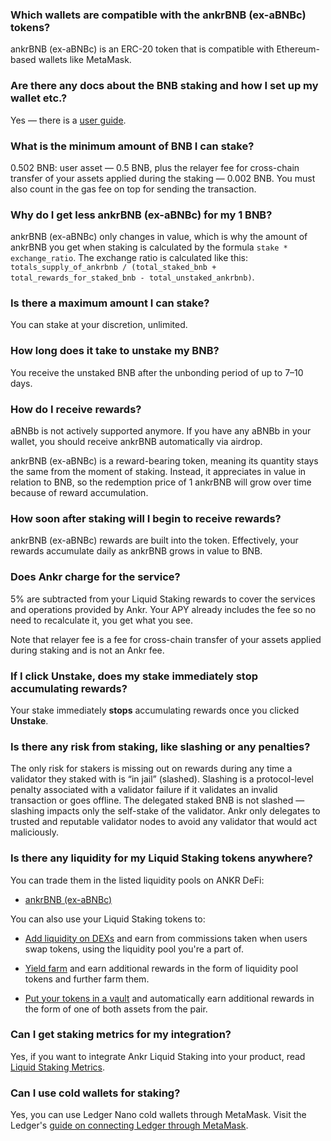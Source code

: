 ### Which wallets are compatible with the ankrBNB (ex-aBNBc) tokens?

ankrBNB (ex-aBNBc) is an ERC-20 token that is compatible with Ethereum-based wallets like MetaMask.

### Are there any docs about the BNB staking and how I set up my wallet etc.?

Yes — there is a [user guide](https://www.ankr.com/docs/staking/liquid-staking/bnb/stake/).

### What is the minimum amount of BNB I can stake?

0.502 BNB: user asset — 0.5 BNB, plus the relayer fee for cross-chain transfer of your assets applied during the staking — 0.002 BNB. You must also count in the gas fee on top for sending the transaction.

### Why do I get less ankrBNB (ex-aBNBc) for my 1 BNB?

ankrBNB (ex-aBNBc) only changes in value, which is why the amount of ankrBNB you get when staking is calculated by the formula `stake * exchange_ratio`. The exchange ratio is calculated like this: `totals_supply_of_ankrbnb / (total_staked_bnb + total_rewards_for_staked_bnb - total_unstaked_ankrbnb)`.

### Is there a maximum amount I can stake?

You can stake at your discretion, unlimited.

### How long does it take to unstake my BNB?

You receive the unstaked BNB after the unbonding period of up to 7–10 days.

### How do I receive rewards?

aBNBb is not actively supported anymore. If you have any aBNBb in your wallet, you should receive ankrBNB automatically via airdrop.  

  

ankrBNB (ex-aBNBc) is a reward-bearing token, meaning its quantity stays the same from the moment of staking. Instead, it appreciates in value in relation to BNB, so the redemption price of 1 ankrBNB will grow over time because of reward accumulation.

### How soon after staking will I begin to receive rewards?

ankrBNB (ex-aBNBc) rewards are built into the token. Effectively, your rewards accumulate daily as ankrBNB grows in value to BNB.

### Does Ankr charge for the service?

5% are subtracted from your Liquid Staking rewards to cover the services and operations provided by Ankr. Your APY already includes the fee so no need to recalculate it, you get what you see.  

  

Note that relayer fee is a fee for cross-chain transfer of your assets applied during staking and is not an Ankr fee.

### If I click Unstake, does my stake immediately stop accumulating rewards?

Your stake immediately **stops** accumulating rewards once you clicked **Unstake**.

### Is there any risk from staking, like slashing or any penalties?

The only risk for stakers is missing out on rewards during any time a validator they staked with is “in jail” (slashed). Slashing is a protocol-level penalty associated with a validator failure if it validates an invalid transaction or goes offline. The delegated staked BNB is not slashed — slashing impacts only the self-stake of the validator. Ankr only delegates to trusted and reputable validator nodes to avoid any validator that would act maliciously.

### Is there any liquidity for my Liquid Staking tokens anywhere?

You can trade them in the listed liquidity pools on ANKR DeFi:

* [ankrBNB (ex-aBNBc)](https://www.ankr.com/staking/defi/?assets=ankrBNB)

You can also use your Liquid Staking tokens to:

* [Add liquidity on DEXs](https://www.ankr.com/docs/staking/defi/liquidity-pools/) and earn from commissions taken when users swap tokens, using the liquidity pool you're a part of.

* [Yield farm](https://www.ankr.com/docs/staking/defi/yield-farming/) and earn additional rewards in the form of liquidity pool tokens and further farm them.

* [Put your tokens in a vault](https://www.ankr.com/docs/staking/defi/vaults/) and automatically earn additional rewards in the form of one of both assets from the pair.

### Can I get staking metrics for my integration?

Yes, if you want to integrate Ankr Liquid Staking into your product, read [Liquid Staking Metrics](https://www.ankr.com/docs/staking/for-integrators/restful-api/staking-metrics/).

### Can I use cold wallets for staking?

Yes, you can use Ledger Nano cold wallets through MetaMask. Visit the Ledger's [guide on connecting Ledger through MetaMask](https://www.ledger.com/academy/security/the-safest-way-to-use-metamask).
